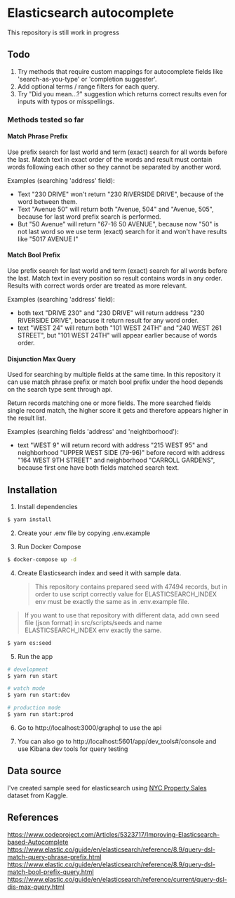 # Elasticsearch autocomplete

This repository is still work in progress

## Todo

1. Try methods that require custom mappings for autocomplete fields like 'search-as-you-type' or 'completion suggester'.
2. Add optional terms / range filters for each query.
3. Try "Did you mean...?" suggestion which returns correct results even for inputs with typos or misspellings.

### Methods tested so far

#### Match Phrase Prefix

Use prefix search for last world and term (exact) search for all words before the last.
Match text in exact order of the words and result must contain words following each other so they cannot be separated by another word.

Examples (searching 'address' field):

- Text "230 DRIVE" won't return "230 RIVERSIDE DRIVE", because of the word between them.
- Text "Avenue 50" will return both "Avenue, 504" and "Avenue, 505", because for last word prefix search is performed.
- But "50 Avenue" will return "67-16 50 AVENUE", because now "50" is not last word so we use term (exact) search for it and won't have results like "5017 AVENUE I"

#### Match Bool Prefix

Use prefix search for last world and term (exact) search for all words before the last.
Match text in every position so result contains words in any order. Results with correct words order are treated as more relevant.

Examples (searching 'address' field):

- both text "DRIVE 230" and "230 DRIVE" will return address "230 RIVERSIDE DRIVE", beacuse it return result for any word order.
- text "WEST 24" will return both "101 WEST 24TH" and "240 WEST 261 STREET", but "101 WEST 24TH" will appear earlier because of words order.

#### Disjunction Max Query

Used for searching by multiple fields at the same time. In this repository it can use match phrase prefix or match bool prefix under the hood depends on the search type sent through api.

Return records matching one or more fields. The more searched fields single record match, the higher score it gets and therefore appears higher in the result list.

Examples (searching fields 'address' and 'neightborhood'):

- text "WEST 9" will return record with address "215 WEST 95" and neighborhood "UPPER WEST SIDE (79-96)" before record with address "164 WEST 9TH STREET" and neighborhood "CARROLL GARDENS", because first one have both fields matched search text.

## Installation

1. Install dependencies

```bash
$ yarn install
```

2. Create your .env file by copying .env.example

3. Run Docker Compose

```bash
$ docker-compose up -d
```

4. Create Elasticsearch index and seed it with sample data.
    > This repository contains prepared seed with 47494 records, but in order to use script correctly value for ELASTICSEARCH_INDEX env must be exactly the same as in .env.example file.

> If you want to use that repository with different data, add own seed file (json format) in src/scripts/seeds and name ELASTICSEARCH_INDEX env exactly the same.

```bash
$ yarn es:seed
```

5. Run the app

```bash
# development
$ yarn run start

# watch mode
$ yarn run start:dev

# production mode
$ yarn run start:prod
```

6. Go to http://localhost:3000/graphql to use the api

7. You can also go to http://localhost:5601/app/dev_tools#/console and use Kibana dev tools for query testing

## Data source

I've created sample seed for elasticsearch using
[NYC Property Sales](https://www.kaggle.com/datasets/new-york-city/nyc-property-sales) dataset from Kaggle.

## References

https://www.codeproject.com/Articles/5323717/Improving-Elasticsearch-based-Autocomplete
https://www.elastic.co/guide/en/elasticsearch/reference/8.9/query-dsl-match-query-phrase-prefix.html
https://www.elastic.co/guide/en/elasticsearch/reference/8.9/query-dsl-match-bool-prefix-query.html
https://www.elastic.co/guide/en/elasticsearch/reference/current/query-dsl-dis-max-query.html
